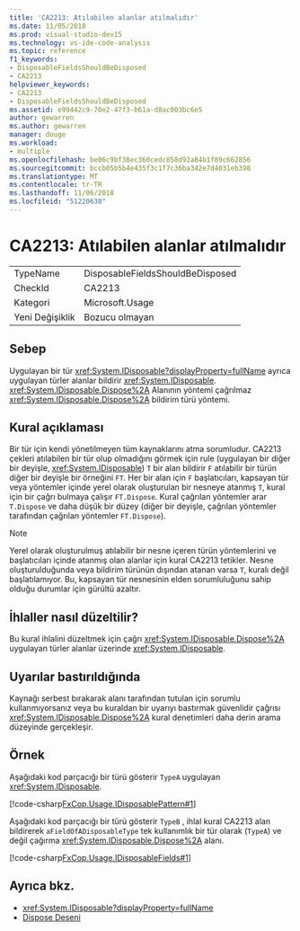 ```yaml
---
title: 'CA2213: Atılabilen alanlar atılmalıdır'
ms.date: 11/05/2018
ms.prod: visual-studio-dev15
ms.technology: vs-ide-code-analysis
ms.topic: reference
f1_keywords:
- DisposableFieldsShouldBeDisposed
- CA2213
helpviewer_keywords:
- CA2213
- DisposableFieldsShouldBeDisposed
ms.assetid: e99442c9-70e2-47f3-b61a-d8ac003bc6e5
author: gewarren
ms.author: gewarren
manager: douge
ms.workload:
- multiple
ms.openlocfilehash: be06c9bf38ec360cedc858d92a84b1f89c662856
ms.sourcegitcommit: bccb05b5b4e435f3c1f7c36ba342e7d4031eb398
ms.translationtype: MT
ms.contentlocale: tr-TR
ms.lasthandoff: 11/06/2018
ms.locfileid: "51220638"
---
```

# <a name="ca2213-disposable-fields-should-be-disposed"></a>CA2213: Atılabilen alanlar atılmalıdır

|||
|-|-|
|TypeName|DisposableFieldsShouldBeDisposed|
|CheckId|CA2213|
|Kategori|Microsoft.Usage|
|Yeni Değişiklik|Bozucu olmayan|

## <a name="cause"></a>Sebep

Uygulayan bir tür <xref:System.IDisposable?displayProperty=fullName> ayrıca uygulayan türler alanlar bildirir <xref:System.IDisposable>. <xref:System.IDisposable.Dispose%2A> Alanının yöntemi çağrılmaz <xref:System.IDisposable.Dispose%2A> bildirim türü yöntemi.

## <a name="rule-description"></a>Kural açıklaması

Bir tür için kendi yönetilmeyen tüm kaynaklarını atma sorumludur. CA2213 çekleri atılabilen bir tür olup olmadığını görmek için rule (uygulayan bir diğer bir deyişle, <xref:System.IDisposable>) `T` bir alan bildirir `F` atılabilir bir türün diğer bir deyişle bir örneğini `FT`. Her bir alan için `F` başlatıcıları, kapsayan tür veya yöntemler içinde yerel olarak oluşturulan bir nesneye atanmış `T`, kural için bir çağrı bulmaya çalışır `FT.Dispose`. Kural çağrılan yöntemler arar `T.Dispose` ve daha düşük bir düzey (diğer bir deyişle, çağrılan yöntemler tarafından çağrılan yöntemler `FT.Dispose`).

> [!NOTE]
> Yerel olarak oluşturulmuş atılabilir bir nesne içeren türün yöntemlerini ve başlatıcıları içinde atanmış olan alanlar için kural CA2213 tetikler. Nesne oluşturulduğunda veya bildirim türünün dışından atanan varsa `T`, kuralı değil başlatılamıyor. Bu, kapsayan tür nesnesinin elden sorumluluğunu sahip olduğu durumlar için gürültü azaltır.

## <a name="how-to-fix-violations"></a>İhlaller nasıl düzeltilir?

Bu kural ihlalini düzeltmek için çağrı <xref:System.IDisposable.Dispose%2A> uygulayan türler alanlar üzerinde <xref:System.IDisposable>.

## <a name="when-to-suppress-warnings"></a>Uyarılar bastırıldığında

Kaynağı serbest bırakarak alanı tarafından tutulan için sorumlu kullanmıyorsanız veya bu kuraldan bir uyarıyı bastırmak güvenlidir çağrısı <xref:System.IDisposable.Dispose%2A> kural denetimleri daha derin arama düzeyinde gerçekleşir.

## <a name="example"></a>Örnek

Aşağıdaki kod parçacığı bir türü gösterir `TypeA` uygulayan <xref:System.IDisposable>.

[!code-csharp[FxCop.Usage.IDisposablePattern#1](../code-quality/codesnippet/CSharp/ca2213-disposable-fields-should-be-disposed_1.cs)]

Aşağıdaki kod parçacığı bir türü gösterir `TypeB` , ihlal kural CA2213 alan bildirerek `aFieldOfADisposableType` tek kullanımlık bir tür olarak (`TypeA`) ve değil çağırma <xref:System.IDisposable.Dispose%2A> alanı.

[!code-csharp[FxCop.Usage.IDisposableFields#1](../code-quality/codesnippet/CSharp/ca2213-disposable-fields-should-be-disposed_2.cs)]

## <a name="see-also"></a>Ayrıca bkz.

- <xref:System.IDisposable?displayProperty=fullName>
- [Dispose Deseni](/dotnet/standard/design-guidelines/dispose-pattern)